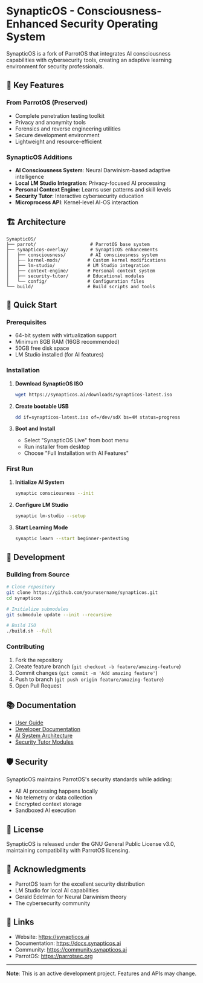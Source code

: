 # SynapticOS - Consciousness-Enhanced Security Operating System

SynapticOS is a fork of ParrotOS that integrates AI consciousness capabilities with cybersecurity tools, creating an adaptive learning environment for security professionals.

## 🧠 Key Features

### From ParrotOS (Preserved)
- Complete penetration testing toolkit
- Privacy and anonymity tools
- Forensics and reverse engineering utilities
- Secure development environment
- Lightweight and resource-efficient

### SynapticOS Additions
- **AI Consciousness System**: Neural Darwinism-based adaptive intelligence
- **Local LM Studio Integration**: Privacy-focused AI processing
- **Personal Context Engine**: Learns user patterns and skill levels
- **Security Tutor**: Interactive cybersecurity education
- **Microprocess API**: Kernel-level AI-OS interaction

## 🏗️ Architecture

```
SynapticOS/
├── parrot/                    # ParrotOS base system
├── synapticos-overlay/        # SynapticOS enhancements
│   ├── consciousness/         # AI consciousness system
│   ├── kernel-mods/          # Custom kernel modifications
│   ├── lm-studio/            # LM Studio integration
│   ├── context-engine/       # Personal context system
│   ├── security-tutor/       # Educational modules
│   └── config/               # Configuration files
└── build/                    # Build scripts and tools
```

## 🚀 Quick Start

### Prerequisites
- 64-bit system with virtualization support
- Minimum 8GB RAM (16GB recommended)
- 50GB free disk space
- LM Studio installed (for AI features)

### Installation

1. **Download SynapticOS ISO**
   ```bash
   wget https://synapticos.ai/downloads/synapticos-latest.iso
   ```

2. **Create bootable USB**
   ```bash
   dd if=synapticos-latest.iso of=/dev/sdX bs=4M status=progress
   ```

3. **Boot and Install**
   - Select "SynapticOS Live" from boot menu
   - Run installer from desktop
   - Choose "Full Installation with AI Features"

### First Run

1. **Initialize AI System**
   ```bash
   synaptic consciousness --init
   ```

2. **Configure LM Studio**
   ```bash
   synaptic lm-studio --setup
   ```

3. **Start Learning Mode**
   ```bash
   synaptic learn --start beginner-pentesting
   ```

## 🔧 Development

### Building from Source

```bash
# Clone repository
git clone https://github.com/yourusername/synapticos.git
cd synapticos

# Initialize submodules
git submodule update --init --recursive

# Build ISO
./build.sh --full
```

### Contributing

1. Fork the repository
2. Create feature branch (`git checkout -b feature/amazing-feature`)
3. Commit changes (`git commit -m 'Add amazing feature'`)
4. Push to branch (`git push origin feature/amazing-feature`)
5. Open Pull Request

## 📚 Documentation

- [User Guide](docs/USER_GUIDE.md)
- [Developer Documentation](docs/DEVELOPER.md)
- [AI System Architecture](docs/AI_ARCHITECTURE.md)
- [Security Tutor Modules](docs/SECURITY_TUTOR.md)

## 🛡️ Security

SynapticOS maintains ParrotOS's security standards while adding:
- All AI processing happens locally
- No telemetry or data collection
- Encrypted context storage
- Sandboxed AI execution

## 📄 License

SynapticOS is released under the GNU General Public License v3.0, maintaining compatibility with ParrotOS licensing.

## 🙏 Acknowledgments

- ParrotOS team for the excellent security distribution
- LM Studio for local AI capabilities
- Gerald Edelman for Neural Darwinism theory
- The cybersecurity community

## 🔗 Links

- Website: https://synapticos.ai
- Documentation: https://docs.synapticos.ai
- Community: https://community.synapticos.ai
- ParrotOS: https://parrotsec.org

---

**Note**: This is an active development project. Features and APIs may change.
